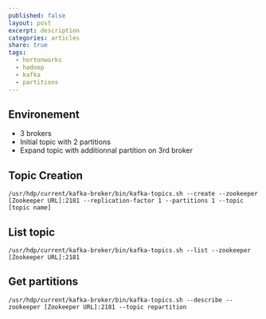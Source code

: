 ```yaml
---
published: false
layout: post
excerpt: description
categories: articles
share: true
tags:
  - hortonworks
  - hadoop
  - kafka
  - partitions
---
```

## Environement
- 3 brokers
- Initial topic with 2 partitions
- Expand topic with additionnal partition on 3rd broker

## Topic Creation
```shell
/usr/hdp/current/kafka-broker/bin/kafka-topics.sh --create --zookeeper [Zookeeper URL]:2181 --replication-factor 1 --partitions 1 --topic [topic name]

```
## List topic
```shell
/usr/hdp/current/kafka-broker/bin/kafka-topics.sh --list --zookeeper [Zookeeper URL]:2181
```

## Get partitions
```shell
/usr/hdp/current/kafka-broker/bin/kafka-topics.sh --describe --zookeeper [Zookeeper URL]:2181 --topic repartition
```

